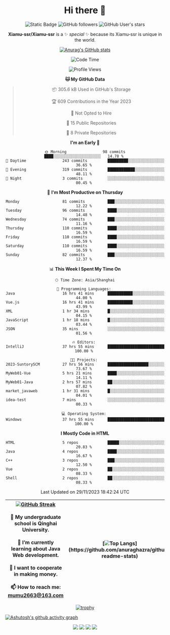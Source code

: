 
<!--

Here are some ideas to get you started:

- 🔭 I’m currently working on ...
- 🌱 I’m currently learning ...
- 👯 I’m looking to collaborate on ...
- 🤔 I’m looking for help with ...
- 💬 Ask me about ...
- 📫 How to reach me: ...
- 😄 Pronouns: ...
- ⚡ Fun fact: ...
-->

<div align=center>
  <div>
    
  # Hi there 👋
  ![Static Badge](https://img.shields.io/badge/build-pass-green)
  ![GitHub followers](https://img.shields.io/github/followers/Xiamu-ssr)
  ![GitHub User's stars](https://img.shields.io/github/stars/Xiamu-ssr)

  **Xiamu-ssr/Xiamu-ssr** is a ✨ _special_ ✨ because its Xiamu-ssr is unique in the world.
  </div>
</div>

<div align="center">

  [![Anurag's GitHub stats](https://github-readme-stats.vercel.app/api?username=Xiamu-ssr&count_private=true&show_icons=true&theme=ambient_gradient)](https://github.com/anuraghazra/github-readme-stats)

  <!--START_SECTION:waka-->
![Code Time](http://img.shields.io/badge/Code%20Time-113%20hrs%203%20mins-blue)

![Profile Views](http://img.shields.io/badge/Profile%20Views-0-blue)

**🐱 My GitHub Data** 

> 📦 305.6 kB Used in GitHub's Storage 
 > 
> 🏆 609 Contributions in the Year 2023
 > 
> 🚫 Not Opted to Hire
 > 
> 📜 15 Public Repositories 
 > 
> 🔑 8 Private Repositories 
 > 
**I'm an Early 🐤** 

```text
🌞 Morning                98 commits          ████░░░░░░░░░░░░░░░░░░░░░   14.78 % 
🌆 Daytime                243 commits         █████████░░░░░░░░░░░░░░░░   36.65 % 
🌃 Evening                319 commits         ████████████░░░░░░░░░░░░░   48.11 % 
🌙 Night                  3 commits           ░░░░░░░░░░░░░░░░░░░░░░░░░   00.45 % 
```
📅 **I'm Most Productive on Thursday** 

```text
Monday                   81 commits          ███░░░░░░░░░░░░░░░░░░░░░░   12.22 % 
Tuesday                  96 commits          ████░░░░░░░░░░░░░░░░░░░░░   14.48 % 
Wednesday                74 commits          ███░░░░░░░░░░░░░░░░░░░░░░   11.16 % 
Thursday                 110 commits         ████░░░░░░░░░░░░░░░░░░░░░   16.59 % 
Friday                   110 commits         ████░░░░░░░░░░░░░░░░░░░░░   16.59 % 
Saturday                 110 commits         ████░░░░░░░░░░░░░░░░░░░░░   16.59 % 
Sunday                   82 commits          ███░░░░░░░░░░░░░░░░░░░░░░   12.37 % 
```


📊 **This Week I Spent My Time On** 

```text
🕑︎ Time Zone: Asia/Shanghai

💬 Programming Languages: 
Java                     16 hrs 41 mins      ███████████░░░░░░░░░░░░░░   44.00 % 
Vue.js                   16 hrs 41 mins      ███████████░░░░░░░░░░░░░░   43.99 % 
XML                      1 hr 34 mins        █░░░░░░░░░░░░░░░░░░░░░░░░   04.15 % 
JavaScript               1 hr 18 mins        █░░░░░░░░░░░░░░░░░░░░░░░░   03.44 % 
JSON                     35 mins             ░░░░░░░░░░░░░░░░░░░░░░░░░   01.56 % 

🔥 Editors: 
IntelliJ                 37 hrs 55 mins      █████████████████████████   100.00 % 

🐱‍💻 Projects: 
2023-SuntorySCM          27 hrs 56 mins      ██████████████████░░░░░░░   73.67 % 
MyWeb01-Vue              5 hrs 21 mins       ████░░░░░░░░░░░░░░░░░░░░░   14.11 % 
MyWeb01-Java             2 hrs 57 mins       ██░░░░░░░░░░░░░░░░░░░░░░░   07.82 % 
market_javaweb           1 hr 31 mins        █░░░░░░░░░░░░░░░░░░░░░░░░   04.01 % 
idea-test                7 mins              ░░░░░░░░░░░░░░░░░░░░░░░░░   00.33 % 

💻 Operating System: 
Windows                  37 hrs 55 mins      █████████████████████████   100.00 % 
```

**I Mostly Code in HTML** 

```text
HTML                     5 repos             █████░░░░░░░░░░░░░░░░░░░░   20.83 % 
Java                     4 repos             ████░░░░░░░░░░░░░░░░░░░░░   16.67 % 
C++                      3 repos             ███░░░░░░░░░░░░░░░░░░░░░░   12.50 % 
Vue                      2 repos             ██░░░░░░░░░░░░░░░░░░░░░░░   08.33 % 
Shell                    2 repos             ██░░░░░░░░░░░░░░░░░░░░░░░   08.33 % 
```




 Last Updated on 29/11/2023 18:42:24 UTC
<!--END_SECTION:waka-->

</div>


<div align="center">

| [![GitHub Streak](https://streak-stats.demolab.com?user=Xiamu-ssr&theme=blood)](https://git.io/streak-stats) <br/><br/> 🔭 My undergraduate school is Qinghai University. <br/><br/> 🌱 I’m currently learning about Java Web development. <br/><br> 👯 I want to cooperate in making money. <br/><br/> 📫 How to reach me: mumu2663@163.com | [![Top Langs](https://github-readme-stats.vercel.app/api/top-langs/?username=Xiamu-ssr&layout=donut&langs_count=16&text_color=000&icon_color=fff&theme=graywhite")](https://github.com/anuraghazra/github-readme-stats) |
| ----- | --- |
  
</div>

<!--

[![Readme Card](https://github-readme-stats.vercel.app/api/pin/?username=Xiamu-ssr&repo=OMP-DFSG&theme=graywhite)](https://github.com/anuraghazra/github-readme-stats)

-->

<div align="center">

[![trophy](https://github-profile-trophy.vercel.app/?username=Xiamu-ssr&row=1&theme=onedark)](https://github.com/ryo-ma/github-profile-trophy)
  
</div>

[![Ashutosh's github activity graph](https://github-readme-activity-graph.vercel.app/graph?username=Xiamu-ssr&theme=react)](https://github.com/ashutosh00710/github-readme-activity-graph)

<div align="center">

[![](https://stats.justsong.cn/api/leetcode/?username=xiamusss&cn=true&theme=vue)](https://leetcode.cn/u/xiamusss/)
[![](https://stats.justsong.cn/api/zhihu?username=1138882663&theme=vue)](https://www.zhihu.com/people/1138882663)
[![](https://stats.justsong.cn/api/bilibili/?id=1398826277&theme=vue)](https://space.bilibili.com/1398826277)
[![](https://stats.justsong.cn/api/csdn?id=m0_51390969&theme=vue)](https://blog.csdn.net/m0_51390969)
  
</div>





